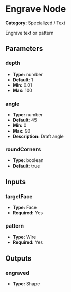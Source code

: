 
# Engrave Node

**Category:** Specialized / Text

Engrave text or pattern

## Parameters


### depth
- **Type:** number
- **Default:** 1
- **Min:** 0.01
- **Max:** 100



### angle
- **Type:** number
- **Default:** 45
- **Min:** 0
- **Max:** 90
- **Description:** Draft angle


### roundCorners
- **Type:** boolean
- **Default:** true





## Inputs


### targetFace
- **Type:** Face
- **Required:** Yes



### pattern
- **Type:** Wire
- **Required:** Yes



## Outputs


### engraved
- **Type:** Shape




